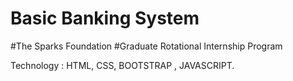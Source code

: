 # Basic Banking System
#The Sparks Foundation
#Graduate Rotational Internship Program

Technology : HTML, CSS, BOOTSTRAP , JAVASCRIPT.
